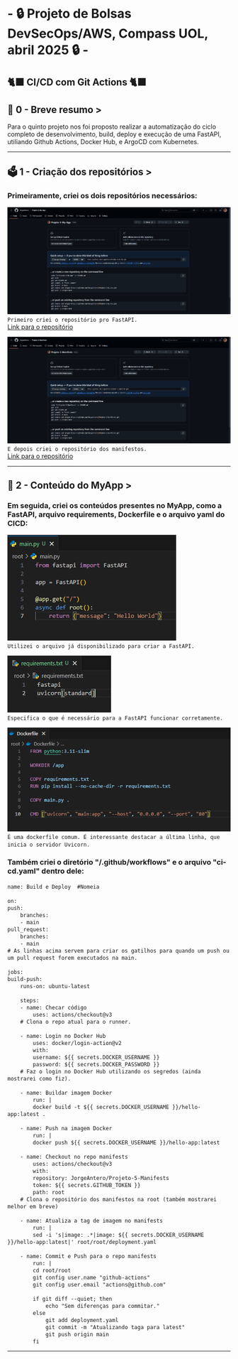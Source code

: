 # - 🔒 Projeto de Bolsas DevSecOps/AWS,  Compass UOL, abril 2025 🔒 -

## 🐈‍⬛ CI/CD com Git Actions 🐈‍⬛

## 📜 0 - Breve resumo >
Para o quinto projeto nos foi proposto realizar a automatização do ciclo completo de desenvolvimento, build, deploy e execução de uma FastAPI, utiliando Github Actions, Docker Hub, e ArgoCD com Kubernetes.  

---
## 🗳️ 1 - Criação dos repositórios >
### Primeiramente, criei os dois repositórios necessários:  

![Primeiro print](/Prints/1.1.png)  
`Primeiro criei o repositório pro FastAPI.`  
[Link para o repositório](https://github.com/JorgeAntero/Projeto-5-My-App)  

![Segundo print](/Prints/1.2.png)  
`E depois criei o repositório dos manifestos.`  
[Link para o repositório](https://github.com/JorgeAntero/Projeto-5-Manifests)  

---
## 💨 2 - Conteúdo  do MyApp >
### Em seguida, criei os conteúdos presentes no MyApp, como a FastAPI, arquivo requirements, Dockerfile e o arquivo yaml do CICD:  

![Terceiro print](/Prints/2.1.png)  
`Utilizei o arquivo já disponibilizado para criar a FastAPI.`  

![Quarto print](/Prints/2.2.png)  
`Especifica o que é necessário para a FastAPI funcionar corretamente.`  

![Quinto print](/Prints/2.3.png)  
`É uma dockerfile comum. É interessante destacar a última linha, que inicia o servidor Uvicorn.`  

### Também criei o diretório "/.github/workflows" e o arquivo "ci-cd.yaml" dentro dele:  

    name: Build e Deploy  #Nomeia

    on:
    push:
        branches:
        - main
    pull_request:
        branches:
        - main
    # As linhas acima servem para criar os gatilhos para quando um push ou um pull request forem executados na main.

    jobs:
    build-push:
        runs-on: ubuntu-latest

        steps:
        - name: Checar código
            uses: actions/checkout@v3
        # Clona o repo atual para o runner.

        - name: Login no Docker Hub
            uses: docker/login-action@v2
            with:
            username: ${{ secrets.DOCKER_USERNAME }}
            password: ${{ secrets.DOCKER_PASSWORD }}
        # Faz o login no Docker Hub utilizando os segredos (ainda mostrarei como fiz).

        - name: Buildar imagem Docker
            run: |
            docker build -t ${{ secrets.DOCKER_USERNAME }}/hello-app:latest .

        - name: Push na imagem Docker
            run: |
            docker push ${{ secrets.DOCKER_USERNAME }}/hello-app:latest

        - name: Checkout no repo manifests
            uses: actions/checkout@v3
            with:
            repository: JorgeAntero/Projeto-5-Manifests
            token: ${{ secrets.GITHUB_TOKEN }}
            path: root
        # Clona o repositório dos manifestos na root (também mostrarei melhor em breve)

        - name: Atualiza a tag de imagem no manifests
            run: |
            sed -i 's|image: .*|image: ${{ secrets.DOCKER_USERNAME }}/hello-app:latest|' root/root/deployment.yaml

        - name: Commit e Push para o repo manifests
            run: |
            cd root/root
            git config user.name "github-actions"
            git config user.email "actions@github.com"
            
            if git diff --quiet; then
                echo "Sem diferenças para commitar."
            else
                git add deployment.yaml
                git commit -m "Atualizando taga para latest"
                git push origin main
            fi

---
